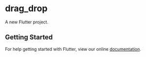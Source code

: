 # drag_drop

A new Flutter project.

## Getting Started

For help getting started with Flutter, view our online
[documentation](https://flutter.io/).

